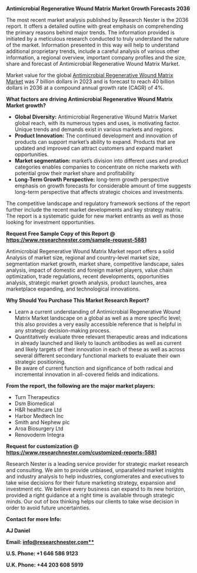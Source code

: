 ﻿**Antimicrobial Regenerative Wound Matrix Market Growth Forecasts 2036**

The most recent market analysis published by Research Nester is the 2036 report. It offers a detailed outline with great emphasis on comprehending the primary reasons behind major trends. The information provided is initiated by a meticulous research conducted to truly understand the nature of the market. Information presented in this way will help to understand additional proprietary trends, include a careful analysis of various other information, a regional overview, important company profiles and the size, share and forecast of Antimicrobial Regenerative Wound Matrix Market.

Market value for the global [Antimicrobial Regenerative Wound Matrix Market](https://www.researchnester.com/reports/antimicrobial-regenerative-wound-matrix-market/5881) was 7 billion dollars in 2023 and is forecast to reach 40 billion dollars in 2036 at a compound annual growth rate (CAGR) of 4%.

**What factors are driving Antimicrobial Regenerative Wound Matrix Market growth?**

- **Global Diversity:** Antimicrobial Regenerative Wound Matrix Market global reach, with its numerous types and uses, is motivating factor. Unique trends and demands exist in various markets and regions.
- **Product Innovation:** The continued development and innovation of products can support market’s ability to expand. Products that are updated and improved can attract customers and expand market opportunities.
- **Market segmentation:** market’s division into different uses and product categories enables companies to concentrate on niche markets with potential grow their market share and profitability
- **Long-Term Growth Perspective:** long-term growth perspective emphasis on growth forecasts for considerable amount of time suggests long-term perspective that affects strategic choices and investments.

The competitive landscape and regulatory framework sections of the report further include the recent market developments and key strategy matrix. The report is a systematic guide for new market entrants as well as those looking for investment opportunities.

**Request Free Sample Copy of this Report @ <https://www.researchnester.com/sample-request-5881>** 

Antimicrobial Regenerative Wound Matrix Market report offers a solid Analysis of market size, regional and country-level market size, segmentation market growth, market share, competitive landscape, sales analysis, impact of domestic and foreign market players, value chain optimization, trade regulations, recent developments, opportunities analysis, strategic market growth analysis, product launches, area marketplace expanding, and technological innovations.

**Why Should You Purchase This Market Research Report?**

- Learn a current understanding of Antimicrobial Regenerative Wound Matrix Market landscape on a global as well as a more specific level; this also provides a very easily accessible reference that is helpful in any strategic decision-making process.
- Quantitatively evaluate three relevant therapeutic areas and indications in already launched and likely to launch antibodies as well as current and likely targets of their innovation in each of these as well as across several different secondary functional markets to evaluate their own strategic positioning.
- Be aware of current function and significance of both radical and incremental innovation in all-covered fields and indications.

**From the report, the following are the major market players:**

- Turn Therapeutics
- Dsm Biomedical
- H&R healthcare Ltd
- Harbor Medtech Inc
- Smith and Nephew plc
- Aroa Biosurgery Ltd
- Renovoderm Integra

**Request for customization @ <https://www.researchnester.com/customized-reports-5881>** 

Research Nester is a leading service provider for strategic market research and consulting. We aim to provide unbiased, unparalleled market insights and industry analysis to help industries, conglomerates and executives to take wise decisions for their future marketing strategy, expansion and investment etc. We believe every business can expand to its new horizon, provided a right guidance at a right time is available through strategic minds. Our out of box thinking helps our clients to take wise decision in order to avoid future uncertainties.

**Contact for more Info:**

**AJ Daniel**

**Email: [info@researchnester.com**](mailto:info@researchnester.com)**

**U.S. Phone: +1 646 586 9123** 

**U.K. Phone: +44 203 608 5919**



